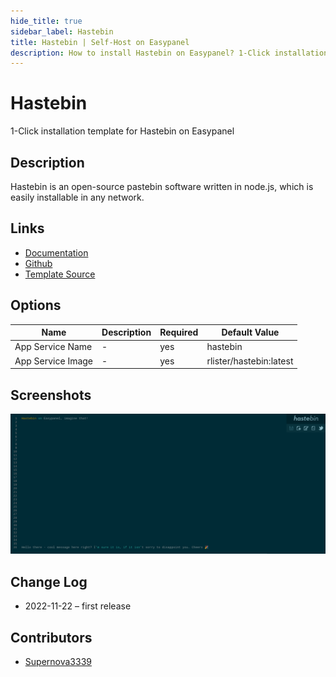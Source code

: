 ```yaml
---
hide_title: true
sidebar_label: Hastebin
title: Hastebin | Self-Host on Easypanel
description: How to install Hastebin on Easypanel? 1-Click installation template for Hastebin on Easypanel
---
```


<!-- generated -->

# Hastebin

1-Click installation template for Hastebin on Easypanel

## Description

Hastebin is an open-source pastebin software written in node.js, which is easily installable in any network.

## Links

- [Documentation](https://github.com/toptal/haste-server/wiki)
- [Github](https://github.com/toptal/haste-server)
- [Template Source](https://github.com/easypanel-io/templates/tree/main/templates/hastebin)

## Options

Name | Description | Required | Default Value
-|-|-|-
App Service Name | - | yes | hastebin
App Service Image | - | yes | rlister/hastebin:latest

## Screenshots

![Hastebin Screenshot](./assets/screenshot.png)

## Change Log

- 2022-11-22 – first release

## Contributors

- [Supernova3339](https://github.com/Supernova3339)

